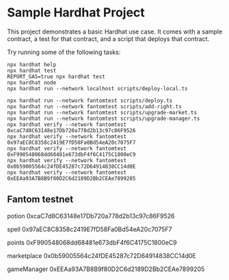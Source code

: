 # Sample Hardhat Project

This project demonstrates a basic Hardhat use case. It comes with a sample contract, a test for that contract, and a script that deploys that contract.

Try running some of the following tasks:

```shell
npx hardhat help
npx hardhat test
REPORT_GAS=true npx hardhat test
npx hardhat node
npx hardhat run --network localhost scripts/deploy-local.ts

npx hardhat run --network fantomtest scripts/deploy.ts
npx hardhat run --network fantomtest scripts/add-right.ts
npx hardhat run --network fantomtest scripts/upgrade-market.ts
npx hardhat run --network fantomtest scripts/upgrade-manager.ts
npx hardhat verify --network fantomtest 0xcaC7d8C63148e17Db720a778d2b13c97c86F9526
npx hardhat verify --network fantomtest 0x97aEC8C8358c2419E7fD58Fa0Bd54eA20c7075F7
npx hardhat verify --network fantomtest 0xF990548068dd68481e673dbF4f6C4175C1800eC9
npx hardhat verify --network fantomtest 0x0b59005564c24fDE45287c72D64914838CC14d0E
npx hardhat verify --network fantomtest 0xEEAa93A7B8B9f80D2C6d2189D2Bb2CEAe7899205
```

## Fantom testnet
potion 0xcaC7d8C63148e17Db720a778d2b13c97c86F9526

spell 0x97aEC8C8358c2419E7fD58Fa0Bd54eA20c7075F7

points 0xF990548068dd68481e673dbF4f6C4175C1800eC9

marketplace 0x0b59005564c24fDE45287c72D64914838CC14d0E

gameManager 0xEEAa93A7B8B9f80D2C6d2189D2Bb2CEAe7899205